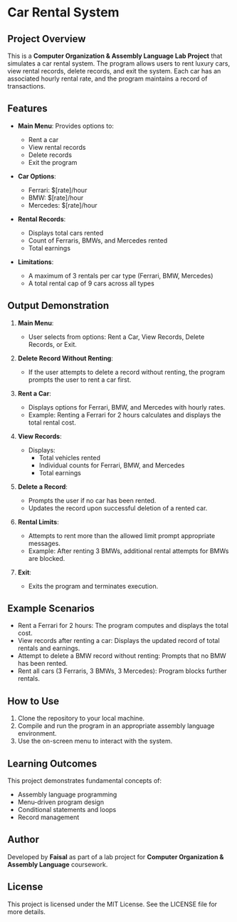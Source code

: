 # Car Rental System

## Project Overview
This is a **Computer Organization & Assembly Language Lab Project** that simulates a car rental system. The program allows users to rent luxury cars, view rental records, delete records, and exit the system. Each car has an associated hourly rental rate, and the program maintains a record of transactions.

## Features
- **Main Menu**: Provides options to:
  - Rent a car
  - View rental records
  - Delete records
  - Exit the program

- **Car Options**:
  - Ferrari: $[rate]/hour
  - BMW: $[rate]/hour
  - Mercedes: $[rate]/hour

- **Rental Records**:
  - Displays total cars rented
  - Count of Ferraris, BMWs, and Mercedes rented
  - Total earnings

- **Limitations**:
  - A maximum of 3 rentals per car type (Ferrari, BMW, Mercedes)
  - A total rental cap of 9 cars across all types

## Output Demonstration
1. **Main Menu**:
   - User selects from options: Rent a Car, View Records, Delete Records, or Exit.

2. **Delete Record Without Renting**:
   - If the user attempts to delete a record without renting, the program prompts the user to rent a car first.

3. **Rent a Car**:
   - Displays options for Ferrari, BMW, and Mercedes with hourly rates.
   - Example: Renting a Ferrari for 2 hours calculates and displays the total rental cost.

4. **View Records**:
   - Displays:
     - Total vehicles rented
     - Individual counts for Ferrari, BMW, and Mercedes
     - Total earnings

5. **Delete a Record**:
   - Prompts the user if no car has been rented.
   - Updates the record upon successful deletion of a rented car.

6. **Rental Limits**:
   - Attempts to rent more than the allowed limit prompt appropriate messages.
   - Example: After renting 3 BMWs, additional rental attempts for BMWs are blocked.

7. **Exit**:
   - Exits the program and terminates execution.

## Example Scenarios
- Rent a Ferrari for 2 hours: The program computes and displays the total cost.
- View records after renting a car: Displays the updated record of total rentals and earnings.
- Attempt to delete a BMW record without renting: Prompts that no BMW has been rented.
- Rent all cars (3 Ferraris, 3 BMWs, 3 Mercedes): Program blocks further rentals.

## How to Use
1. Clone the repository to your local machine.
2. Compile and run the program in an appropriate assembly language environment.
3. Use the on-screen menu to interact with the system.

## Learning Outcomes
This project demonstrates fundamental concepts of:
- Assembly language programming
- Menu-driven program design
- Conditional statements and loops
- Record management

## Author
Developed by **Faisal** as part of a lab project for **Computer Organization & Assembly Language** coursework.

## License
This project is licensed under the MIT License. See the LICENSE file for more details.
